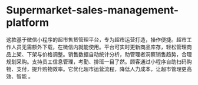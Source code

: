 # Supermarket-sales-management-platform
这款基于微信小程序的超市售货管理平台，专为超市运营打造，操作便捷。超市工作人员无需额外下载，在微信内就能使用。平台可实时更新商品库存，轻松管理商品上架、下架与价格调整。销售数据自动统计分析，助管理者洞察销售趋势，合理规划采购。支持员工信息管理，考勤、排班一目了然。顾客通过小程序自助扫码购物、支付，提升购物效率。它优化超市运营流程，降低人力成本，让超市管理更高效、智能 。 
